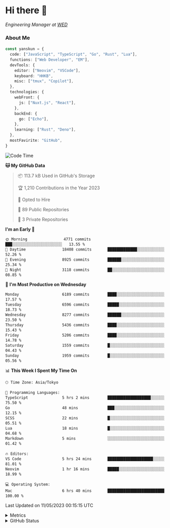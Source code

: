 # Hi there&nbsp;:wave:

<!-- ![Alt text](https://spotify-recently-played-readme.vercel.app/api?user=31kynbuubkiu3r4qh4hjuaglhfay) -->

_Engineering Manager at [WED](https://github.com/wedinc)_

### About Me

```ts
const yanskun = {
  code: ["JavaScript", "TypeScript", "Go", "Rust", "Lua"],
  functions: ["Web Developer", "EM"],
  devTools: {
    editor: ["Neovim", "VSCode"],
    keyboard: "HHKB",
    misc: ["tmux", "Copilot"],
  },
  technologies: {
    webFront: {
      js: ["Nuxt.js", "React"],
    },
    backEnd: {
      go: ["Echo"],
    },
    learning: ["Rust", "Deno"],
  },
  mostFavirite: "GitHub",
}
```

<!--START_SECTION:waka-->
![Code Time](http://img.shields.io/badge/Code%20Time-298%20hrs%2030%20mins-blue)

**🐱 My GitHub Data** 

> 📦 113.7 kB Used in GitHub's Storage 
 > 
> 🏆 1,210 Contributions in the Year 2023
 > 
> 💼 Opted to Hire
 > 
> 📜 89 Public Repositories 
 > 
> 🔑 3 Private Repositories 
 > 
**I'm an Early 🐤** 

```text
🌞 Morning                4771 commits        ███░░░░░░░░░░░░░░░░░░░░░░   13.55 % 
🌆 Daytime                18408 commits       █████████████░░░░░░░░░░░░   52.26 % 
🌃 Evening                8925 commits        ██████░░░░░░░░░░░░░░░░░░░   25.34 % 
🌙 Night                  3118 commits        ██░░░░░░░░░░░░░░░░░░░░░░░   08.85 % 
```
📅 **I'm Most Productive on Wednesday** 

```text
Monday                   6189 commits        ████░░░░░░░░░░░░░░░░░░░░░   17.57 % 
Tuesday                  6596 commits        █████░░░░░░░░░░░░░░░░░░░░   18.73 % 
Wednesday                8277 commits        ██████░░░░░░░░░░░░░░░░░░░   23.50 % 
Thursday                 5436 commits        ████░░░░░░░░░░░░░░░░░░░░░   15.43 % 
Friday                   5206 commits        ████░░░░░░░░░░░░░░░░░░░░░   14.78 % 
Saturday                 1559 commits        █░░░░░░░░░░░░░░░░░░░░░░░░   04.43 % 
Sunday                   1959 commits        █░░░░░░░░░░░░░░░░░░░░░░░░   05.56 % 
```


📊 **This Week I Spent My Time On** 

```text
🕑︎ Time Zone: Asia/Tokyo

💬 Programming Languages: 
TypeScript               5 hrs 2 mins        ███████████████████░░░░░░   75.50 % 
Go                       48 mins             ███░░░░░░░░░░░░░░░░░░░░░░   12.15 % 
SCSS                     22 mins             █░░░░░░░░░░░░░░░░░░░░░░░░   05.51 % 
Lua                      18 mins             █░░░░░░░░░░░░░░░░░░░░░░░░   04.68 % 
Markdown                 5 mins              ░░░░░░░░░░░░░░░░░░░░░░░░░   01.42 % 

🔥 Editors: 
VS Code                  5 hrs 24 mins       ████████████████████░░░░░   81.01 % 
Neovim                   1 hr 16 mins        █████░░░░░░░░░░░░░░░░░░░░   18.99 % 

💻 Operating System: 
Mac                      6 hrs 40 mins       █████████████████████████   100.00 % 
```


 Last Updated on 11/05/2023 00:15:15 UTC
<!--END_SECTION:waka-->

<details>
  <summary>Metrics</summary>
  <img src="https://github.com/yanskun/yanskun/blob/main/github-metrics.svg" alt="Metrics">
</details>

<details>
  <summary>GitHub Status</summary>
  <picture>
    <source media="(prefers-color-scheme: dark)" srcset="https://raw.githubusercontent.com/yanskun/yanskun/master/profile-summary-card-output/nord_dark/0-profile-details.svg">
   <img src="https://raw.githubusercontent.com/yanskun/yanskun/master/profile-summary-card-output/default/0-profile-details.svg">
  </picture>
  <br>
  <picture>
    <source media="(prefers-color-scheme: dark)" srcset="https://raw.githubusercontent.com/yanskun/yanskun/master/profile-summary-card-output/nord_dark/1-repos-per-language.svg">
   <img src="https://raw.githubusercontent.com/yanskun/yanskun/master/profile-summary-card-output/default/1-repos-per-language.svg">
  </picture>
  <picture>
    <source media="(prefers-color-scheme: dark)" srcset="https://raw.githubusercontent.com/yanskun/yanskun/master/profile-summary-card-output/nord_dark/2-most-commit-language.svg">
   <img src="https://raw.githubusercontent.com/yanskun/yanskun/master/profile-summary-card-output/default/2-most-commit-language.svg">
  </picture>
  <br>
  <picture>
    <source media="(prefers-color-scheme: dark)" srcset="https://raw.githubusercontent.com/yanskun/yanskun/master/profile-summary-card-output/nord_dark/3-stats.svg">
   <img src="https://raw.githubusercontent.com/yanskun/yanskun/master/profile-summary-card-output/default/3-stats.svg">
  </picture>
  <picture>
    <source media="(prefers-color-scheme: dark)" srcset="https://raw.githubusercontent.com/yanskun/yanskun/master/profile-summary-card-output/nord_dark/4-productive-time.svg">
   <img src="https://raw.githubusercontent.com/yanskun/yanskun/master/profile-summary-card-output/default/4-productive-time.svg">
  </picture>
</details>

